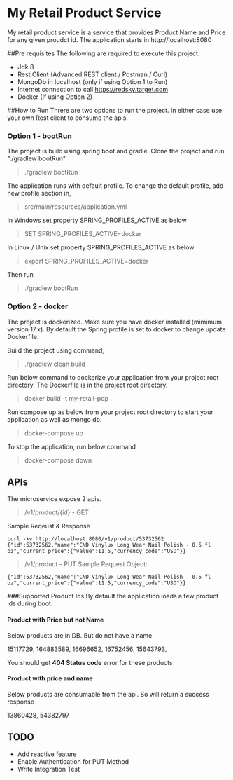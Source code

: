 # My Retail Product Service

My retail product service is a service that provides Product Name and Price for any given proudct id.
The application starts in http://localhost:8080

##Pre requisites
The following are required to execute this project.
* Jdk 8
* Rest Client (Advanced REST client / Postman / Curl)
* MongoDb in localhost (only if using Option 1 to Run)
* Internet connection to call https://redsky.target.com
* Docker (If using Option 2)

##How to Run
Threre are two options to run the project. In either case use your own Rest client to consume the apis.
### Option 1 - bootRun
The project is build using spring boot and gradle. Clone the project and run "./gradlew bootRun" 
> ./gradlew bootRun

The application runs with default profile. To change the default profile, add new profile section in,
> src/main/resources/application.yml

In Windows set property SPRING_PROFILES_ACTIVE as below
> SET SPRING_PROFILES_ACTIVE=docker

In Linux / Unix set property SPRING_PROFILES_ACTIVE as below
>export SPRING_PROFILES_ACTIVE=docker

Then run 
> ./gradlew bootRun

### Option 2 - docker
The project is dockerized. Make sure you have docker installed (mimimum version 17.x).
By default the Spring profile is set to docker
to change update Dockerfile. 

Build the project using command,
> ./gradlew clean build

Run below command to dockerize your application from your project root directory.
The Dockerfile is in the project root directory. 
> docker build -t my-retail-pdp .

Run compose up as below from your project root directory to start your application as well as mongo db.
>docker-compose up

To stop the application, run below command
>docker-compose down


## APIs
The microservice expose 2 apis. 
>/v1/product/{id} - GET

Sample Reqeust & Response
```$xslt
curl -kv http://localhost:8080/v1/product/53732562
{"id":53732562,"name":"CND Vinylux Long Wear Nail Polish - 0.5 fl oz","current_price":{"value":11.5,"currency_code":"USD"}}
```

>/v1/product - PUT
Sample Request Object:
```$xslt
{"id":53732562,"name":"CND Vinylux Long Wear Nail Polish - 0.5 fl oz","current_price":{"value":11.5,"currency_code":"USD"}}
```

###Supported Product Ids
By default the application loads a few product ids during boot.
#### Product with Price but not Name
Below products are in DB. But do not have a name.

15117729,
164883589,
16696652,
16752456,
15643793,

You should get **404 Status code**  error for these products

#### Product with price and name
Below products are consumable from the api. So will return a success response
 
13860428,
54382797

## TODO
* Add reactive feature
* Enable Authentication for PUT Method
* Write Integration Test